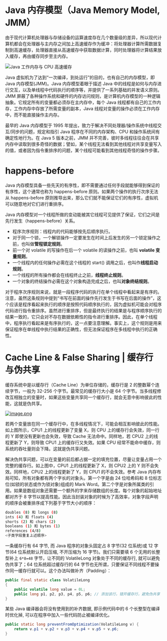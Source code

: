 # Java 内存模型（Java Memory Model, JMM）

由于现代计算机处理器与存储设备的运算速度存在几个数量级的差异，所以现代计算机都会在处理器与主内存之间加上高速缓存作为缓冲：将处理器计算所需数据复制到高速缓存，处理器直接从高速缓存中获取数据计算，同时处理器将计算结果放入缓存，再由缓存同步至主内存。

![Java 工作内存与 CPU 高速缓存](https://s3.ax1x.com/2021/01/28/y9e6JI.png)

Java 虚拟机为了达到“一次编译，到处运行”的目的，也有自己的内存模型，即 Java 内存模型(JMM)。Java 内存模型着眼于描述 Java 中的线程是如何与内存进行交互，以及单线程中代码执行的顺序等，并提供了一系列基础的并发语义原则。JMM 屏蔽了各种操作系统和硬件的内存访问规则，是计算机内存模型的一种逻辑抽象。它规定所有的变量都必须存在主内存中，每个 Java 线程都有自己的工作内存，工作内存中存放了所需变量的副本，Java 线程对变量的操作必须在工作内存中，而不能直接操作主内存。

最早的 Java 内存模型于 1995 年提出，致力于解决不同处理器/操作系统中线程交互/同步的问题，规定和指引 Java 程序在不同的内存架构、CPU 和操作系统间有确定性地行为。在 Java 5 版本之前，JMM 并不完善，彼时多线程往往会在共享内存中读取到很多奇怪的数据；譬如，某个线程无法看到其他线程对共享变量写入的值，或者因为指令重排序的问题，某个线程可能看到其他线程奇怪的操作步骤。

# happens-before

Java 内存模型具备一些先天的有序性，即不需要通过任何手段就能够得到保证的有序性，这个通常也称为 happens-before 原则。如果两个操作的执行次序无法从 happens-before 原则推导出来，那么它们就不能保证它们的有序性，虚拟机可以随意地对它们进行重排序。

Java 内存模型对一个线程所做的变动能被其它线程可见提供了保证，它们之间是先行发生（happens-before）关系。

- 程序次序规则：线程内的代码能够按先后顺序执行。
- 对于同一个锁，一个解锁操作一定要发生在时间上后发生的另一个锁定操作之前，也叫做**管程锁定规则**。
- 前一个对 volatile 的写操作在后一个 volatile 的读操作之前，也叫 **volatile 变量规则**。
- 一个线程内的任何操作必需在这个线程的 start() 调用之后，也叫作**线程启动规则**。
- 一个线程的所有操作都会在线程终止之前，**线程终止规则**。
- 一个对象的终结操作必需在这个对象构造完成之后，也叫**对象终结规则**。

对于程序次序规则来说，就是一段程序代码的执行在单个线程中看起来是有序的。注意，虽然这条规则中提到“书写在前面的操作先行发生于书写在后面的操作”，这个应该是程序看起来执行的顺序是按照代码顺序执行的，因为虚拟机可能会对程序代码进行指令重排序。虽然进行重排序，但是最终执行的结果是与程序顺序执行的结果一致的，它只会对不存在数据依赖性的指令进行重排序。因此，在单个线程中，程序执行看起来是有序执行的，这一点要注意理解。事实上，这个规则是用来保证程序在单线程中执行结果的正确性，但无法保证程序在多线程中执行的正确性。

# Cache Line & False Sharing | 缓存行与伪共享

缓存系统中是以缓存行（Cache Line）为单位存储的，缓存行是 2 的整数幂个连续字节，一般为 32-256 个字节。最常见的缓存行大小是 64 个字节。当多线程修改互相独立的变量时，如果这些变量共享同一个缓存行，就会无意中影响彼此的性能，这就是伪共享。

[![image.png](https://i.postimg.cc/prfFbyqz/image.png)](https://postimg.cc/JHhnj7wz)

若两个变量放在同一个缓存行中，在多线程情况下，可能会相互影响彼此的性能。如上图所示，CPU1 上的线程更新了变量 X，则 CPU 上的缓存行会失效，同一行的 Y 即使没有更新也会失效，导致 Cache 无法命中。同样地，若 CPU2 上的线程更新了 Y，则导致 CPU1 上的缓存行又失效。如果 CPU 经常不能命中缓存，则系统的吞吐量则会下降。这就是伪共享问题。

解决伪共享问题，可以在变量的前后都占据一定的填充位置，尽量让变量占用一个完整的缓存行。如上图中，CPU1 上的线程更新了 X，则 CPU2 上的 Y 则不会失效。同样地，CPU2 上的线程更新了 Y，则 CPU1 的不会失效。参考 Java 内存布局可知，所有对象都有两个字长的对象头。第一个字是由 24 位哈希码和 8 位标志位(如锁的状态或作为锁对象)组成的 Mark Word。第二个字是对象所属类的引用。如果是数组对象还需要一个额外的字来存储数组的长度。每个对象的起始地址都对齐于 8 字节以提高性能。因此当封装对象的时候为了高效率，对象字段声明的顺序会被重排序成下列基于字节大小的顺序：

```sh
doubles (8) 和 longs (8)
ints (4) 和 floats (4)
shorts (2) 和 chars (2)
booleans (1) 和 bytes (1)
references (4/8)
<子类字段重复上述顺序>
```

一条缓存行有 64 字节, 而 Java 程序的对象头固定占 8 字节(32 位系统)或 12 字节(64 位系统默认开启压缩, 不开压缩为 16 字节)。我们只需要填 6 个无用的长整型补上 `6*8=48` 字节，让不同的 VolatileLong 对象处于不同的缓存行, 就可以避免伪共享了；64 位系统超过缓存行的 64 字节也无所谓，只要保证不同线程不要操作同一缓存行就可以。这个办法叫做补齐（Padding）：

```java
public final static class VolatileLong
{
    public volatile long value = 0L;
    public long p1, p2, p3, p4, p5, p6; // 添加该行，错开缓存行，避免伪共享
}
```

某些 Java 编译器会将没有使用到的补齐数据, 即示例代码中的 6 个长整型在编译时优化掉, 可以在程序中加入一些代码防止被编译优化。

```java
public static long preventFromOptimization(VolatileLong v) {
	return v.p1 + v.p2 + v.p3 + v.p4 + v.p5 + v.p6;
}
```
